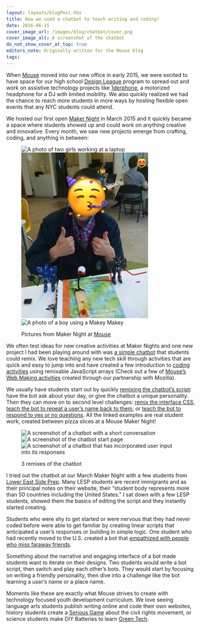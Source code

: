 ```yaml
---
layout: layouts/blogPost.hbs
title: How we used a chatbot to teach writing and coding!
date: 2016-06-15
cover_image_url: /images/blog/chatbot/cover.png
cover_image_alt: A screenshot of the chatbot
do_not_show_cover_at_top: true
editors_note: Originally written for the Mouse blog
tags:
---
```


When [Mouse](https://mouse.org/) moved into our new office in early 2015, we were excited to have space for our high school [Design League](https://mouse.org/mouse-design-league) program to spread out and work on assistive technology projects like [1derphone](https://www.instagram.com/p/BGiUJ8awRJp/), a motorized headphone for a DJ with limited mobility. We also quickly realized we had the chance to reach more students in more ways by hosting flexible open events that any NYC students could attend.

We hosted our first open [Maker Night](https://mouse.org/makernight) in March 2015 and it quickly became a space where students showed up and could work on anything creative and innovative. Every month, we saw new projects emerge from crafting, coding, and anything in between:

<figure>

![A photo of two girls working at a laptop](/images/blog/chatbot/chatbot-1.jpg)![A photo of a boy making a paper prototype](/images/blog/chatbot/chatbot-2.jpg)![A photo of a boy using a Makey Makey](/images/blog/chatbot/chatbot-3.jpg)

<figcaption>

Pictures from Maker Night at [Mouse](http://mouse.org)

</figcaption>

</figure>

We often test ideas for new creative activities at Maker Nights and one new project I had been playing around with was [a simple chatbot](/images/blog/chatbot/forest-noodle.png) that students could remix. We love teaching any new tech skill through activities that are quick and easy to jump into and have created a few introduction to [coding](/images/blog/chatbot/zircon-porch.png) [activities](https:///images/blog/chatbot/distinct-zoo.png) using remixable JavaScript arrays (Check out a few of [Mouse’s Web Making activities](/images/blog/chatbot/automatic-triangle.png) created through our partnership with Mozilla).

We usually have students start out by quickly [remixing the chatbot’s script](/images/blog/chatbot/efficacious-hook.png): have the bot ask about your day, or give the chatbot a unique personality. Then they can move on to second level challenges: [remix the interface CSS](/images/blog/chatbot/smart-raincoat.png), [teach the bot to repeat a user’s name back to them](/images/blog/chatbot/possible-boot.png), or [teach the bot to respond to yes or no questions](/images/blog/chatbot/obtainable-mosquito.png). All the linked examples are real student work, created between pizza slices at a Mouse Maker Night!

<figure>

![A screenshot of a chatbot with a short conversation](/images/blog/chatbot/chatbot-4.png)![A screenshot of the chatbot start page](/images/blog/chatbot/chatbot-5.png)![A screenshot of a chatbot that has incorporated user input into its responses](/images/blog/chatbot/chatbot-6.png)

<figcaption>3 remixes of the chatbot</figcaption>

</figure>

I tried out the chatbot at our March Maker Night with a few students from [Lower East Side Prep](http://lespnyc.com/). Many LESP students are recent immigrants and as their principal notes on their website, their “student body represents more than 50 countries including the United States.” I sat down with a few LESP students, showed them the basics of editing the script and they instantly started creating.

Students who were shy to get started or were nervous that they had never coded before were able to get familiar by creating linear scripts that anticipated a user’s responses or building in simple logic. One student who had recently moved to the U.S. created a bot that [empathized with people who miss faraway friends](/images/blog/chatbot/lucky-bassoon.png).

Something about the narrative and engaging interface of a bot made students want to iterate on their designs. Two students would write a bot script, then switch and play each other’s bots. They would start by focusing on writing a friendly personality, then dive into a challenge like the bot learning a user’s name or a place name.

Moments like these are exactly what Mouse strives to create with technology focused youth development curriculum. We love seeing language arts students publish writing online and code their own websites, history students create a [Serious Game](https://www.youtube.com/watch?v=5D1iIEb49lE) about the civil rights movement, or science students make DIY Batteries to learn [Green Tech](https://www.youtube.com/watch?v=nofdW8nARTg).
